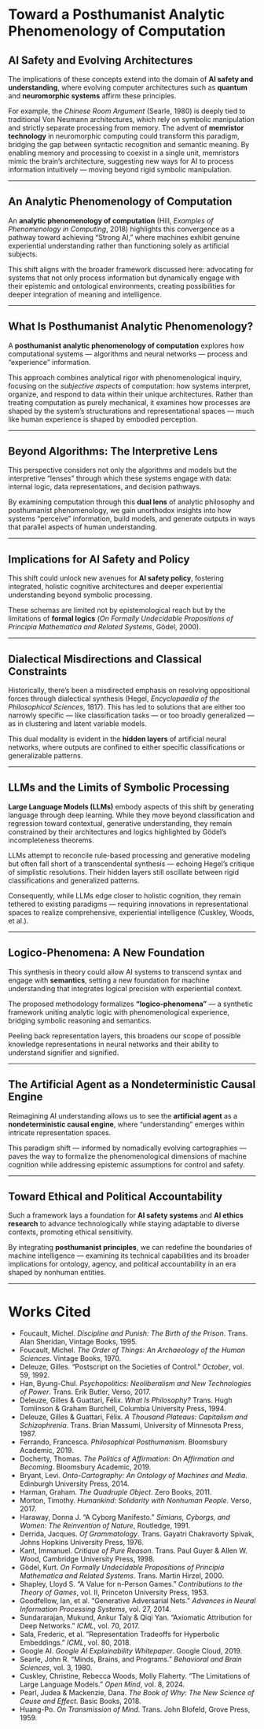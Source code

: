 # Toward a Posthumanist Analytic Phenomenology of Computation

## AI Safety and Evolving Architectures

The implications of these concepts extend into the domain of **AI safety and understanding**, where evolving computer architectures such as **quantum** and **neuromorphic systems** affirm these principles.

For example, the *Chinese Room Argument* (Searle, 1980) is deeply tied to traditional Von Neumann architectures, which rely on symbolic manipulation and strictly separate processing from memory. The advent of **memristor technology** in neuromorphic computing could transform this paradigm, bridging the gap between syntactic recognition and semantic meaning. By enabling memory and processing to coexist in a single unit, memristors mimic the brain’s architecture, suggesting new ways for AI to process information intuitively — moving beyond rigid symbolic manipulation.

---

## An Analytic Phenomenology of Computation

An **analytic phenomenology of computation** (Hill, *Examples of Phenomenology in Computing*, 2018) highlights this convergence as a pathway toward achieving “Strong AI,” where machines exhibit genuine experiential understanding rather than functioning solely as artificial subjects.

This shift aligns with the broader framework discussed here: advocating for systems that not only process information but dynamically engage with their epistemic and ontological environments, creating possibilities for deeper integration of meaning and intelligence.

---

## What Is Posthumanist Analytic Phenomenology?

A **posthumanist analytic phenomenology of computation** explores how computational systems — algorithms and neural networks — process and “experience” information.

This approach combines analytical rigor with phenomenological inquiry, focusing on the *subjective aspects* of computation: how systems interpret, organize, and respond to data within their unique architectures. Rather than treating computation as purely mechanical, it examines how processes are shaped by the system’s structurations and representational spaces — much like human experience is shaped by embodied perception.

---

## Beyond Algorithms: The Interpretive Lens

This perspective considers not only the algorithms and models but the interpretive “lenses” through which these systems engage with data: internal logic, data representations, and decision pathways.

By examining computation through this **dual lens** of analytic philosophy and posthumanist phenomenology, we gain unorthodox insights into how systems “perceive” information, build models, and generate outputs in ways that parallel aspects of human understanding.

---

## Implications for AI Safety and Policy

This shift could unlock new avenues for **AI safety policy**, fostering integrated, holistic cognitive architectures and deeper experiential understanding beyond symbolic processing.

These schemas are limited not by epistemological reach but by the limitations of **formal logics** (*On Formally Undecidable Propositions of Principia Mathematica and Related Systems*, Gödel, 2000).

---

## Dialectical Misdirections and Classical Constraints

Historically, there’s been a misdirected emphasis on resolving oppositional forces through dialectical synthesis (Hegel, *Encyclopaedia of the Philosophical Sciences*, 1817). This has led to solutions that are either too narrowly specific — like classification tasks — or too broadly generalized — as in clustering and latent variable models.

This dual modality is evident in the **hidden layers** of artificial neural networks, where outputs are confined to either specific classifications or generalizable patterns.

---

## LLMs and the Limits of Symbolic Processing

**Large Language Models (LLMs)** embody aspects of this shift by generating language through deep learning. While they move beyond classification and regression toward contextual, generative understanding, they remain constrained by their architectures and logics highlighted by Gödel’s incompleteness theorems.

LLMs attempt to reconcile rule-based processing and generative modeling but often fall short of a transcendental synthesis — echoing Hegel’s critique of simplistic resolutions. Their hidden layers still oscillate between rigid classifications and generalized patterns.

Consequently, while LLMs edge closer to holistic cognition, they remain tethered to existing paradigms — requiring innovations in representational spaces to realize comprehensive, experiential intelligence (Cuskley, Woods, et al.).

---

## Logico-Phenomena: A New Foundation

This synthesis in theory could allow AI systems to transcend syntax and engage with **semantics**, setting a new foundation for machine understanding that integrates logical precision with experiential context.

The proposed methodology formalizes **“logico-phenomena”** — a synthetic framework uniting analytic logic with phenomenological experience, bridging symbolic reasoning and semantics.

Peeling back representation layers, this broadens our scope of possible knowledge representations in neural networks and their ability to understand signifier and signified.

---

## The Artificial Agent as a Nondeterministic Causal Engine

Reimagining AI understanding allows us to see the **artificial agent** as a **nondeterministic causal engine**, where “understanding” emerges within intricate representation spaces.

This paradigm shift — informed by nomadically evolving cartographies — paves the way to formalize the phenomenological dimensions of machine cognition while addressing epistemic assumptions for control and safety.

---

## Toward Ethical and Political Accountability

Such a framework lays a foundation for **AI safety systems** and **AI ethics research** to advance technologically while staying adaptable to diverse contexts, promoting ethical sensitivity.

By integrating **posthumanist principles**, we can redefine the boundaries of machine intelligence — examining its technical capabilities and its broader implications for ontology, agency, and political accountability in an era shaped by nonhuman entities.

---

# Works Cited

- Foucault, Michel. *Discipline and Punish: The Birth of the Prison*. Trans. Alan Sheridan, Vintage Books, 1995.
- Foucault, Michel. *The Order of Things: An Archaeology of the Human Sciences*. Vintage Books, 1970.
- Deleuze, Gilles. “Postscript on the Societies of Control.” *October*, vol. 59, 1992.
- Han, Byung-Chul. *Psychopolitics: Neoliberalism and New Technologies of Power*. Trans. Erik Butler, Verso, 2017.
- Deleuze, Gilles & Guattari, Félix. *What Is Philosophy?* Trans. Hugh Tomlinson & Graham Burchell, Columbia University Press, 1994.
- Deleuze, Gilles & Guattari, Félix. *A Thousand Plateaus: Capitalism and Schizophrenia*. Trans. Brian Massumi, University of Minnesota Press, 1987.
- Ferrando, Francesca. *Philosophical Posthumanism*. Bloomsbury Academic, 2019.
- Docherty, Thomas. *The Politics of Affirmation: On Affirmation and Becoming*. Bloomsbury Academic, 2019.
- Bryant, Levi. *Onto-Cartography: An Ontology of Machines and Media*. Edinburgh University Press, 2014.
- Harman, Graham. *The Quadruple Object*. Zero Books, 2011.
- Morton, Timothy. *Humankind: Solidarity with Nonhuman People*. Verso, 2017.
- Haraway, Donna J. “A Cyborg Manifesto.” *Simians, Cyborgs, and Women: The Reinvention of Nature*, Routledge, 1991.
- Derrida, Jacques. *Of Grammatology*. Trans. Gayatri Chakravorty Spivak, Johns Hopkins University Press, 1976.
- Kant, Immanuel. *Critique of Pure Reason*. Trans. Paul Guyer & Allen W. Wood, Cambridge University Press, 1998.
- Gödel, Kurt. *On Formally Undecidable Propositions of Principia Mathematica and Related Systems*. Trans. Martin Hirzel, 2000.
- Shapley, Lloyd S. “A Value for n-Person Games.” *Contributions to the Theory of Games*, vol. II, Princeton University Press, 1953.
- Goodfellow, Ian, et al. “Generative Adversarial Nets.” *Advances in Neural Information Processing Systems*, vol. 27, 2014.
- Sundararajan, Mukund, Ankur Taly & Qiqi Yan. “Axiomatic Attribution for Deep Networks.” *ICML*, vol. 70, 2017.
- Sala, Frederic, et al. “Representation Tradeoffs for Hyperbolic Embeddings.” *ICML*, vol. 80, 2018.
- Google AI. *Google AI Explainability Whitepaper*. Google Cloud, 2019.
- Searle, John R. “Minds, Brains, and Programs.” *Behavioral and Brain Sciences*, vol. 3, 1980.
- Cuskley, Christine, Rebecca Woods, Molly Flaherty. “The Limitations of Large Language Models.” *Open Mind*, vol. 8, 2024.
- Pearl, Judea & Mackenzie, Dana. *The Book of Why: The New Science of Cause and Effect*. Basic Books, 2018.
- Huang-Po. *On Transmission of Mind*. Trans. John Blofeld, Grove Press, 1959.
